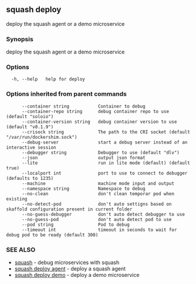 ## squash deploy

deploy the squash agent or a demo microservice

### Synopsis

deploy the squash agent or a demo microservice

### Options

```
  -h, --help   help for deploy
```

### Options inherited from parent commands

```
      --container string           Container to debug
      --container-repo string      debug container repo to use (default "soloio")
      --container-version string   debug container version to use (default "v0.1.9")
      --crisock string             The path to the CRI socket (default "/var/run/dockershim.sock")
      --debug-server               start a debug server instead of an interactive session
      --debugger string            Debugger to use (default "dlv")
      --json                       output json format
      --lite                       run in lite mode (default) (default true)
      --localport int              port to use to connect to debugger (defaults to 1235)
      --machine                    machine mode input and output
      --namespace string           Namespace to debug
      --no-clean                   don't clean temporar pod when existing
      --no-detect-pod              don't auto settigns based on skaffold configuration present in current folder
      --no-guess-debugger          don't auto detect debugger to use
      --no-guess-pod               don't auto detect pod to use
      --pod string                 Pod to debug
      --timeout int                timeout in seconds to wait for debug pod to be ready (default 300)
```

### SEE ALSO

* [squash](squash.md)	 - debug microservices with squash
* [squash deploy agent](squash_deploy_agent.md)	 - deploy a squash agent
* [squash deploy demo](squash_deploy_demo.md)	 - deploy a demo microservice

